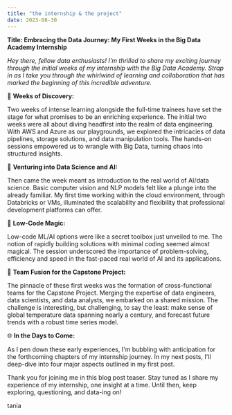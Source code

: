 ```yaml
---
title: "the internship & the project"
date: 2023-08-30
---
```


**Title: Embracing the Data Journey: My First Weeks in the Big Data Academy Internship**

*Hey there, fellow data enthusiasts! I'm thrilled to share my exciting journey through the initial weeks of my internship with the Big Data Academy. Strap in as I take you through the whirlwind of learning and collaboration that has marked the beginning of this incredible adventure.*

🌟 **Weeks of Discovery:**

Two weeks of intense learning alongside the full-time trainees have set the stage for what promises to be an enriching experience. The initial two weeks were all about diving headfirst into the realm of data engineering. With AWS and Azure as our playgrounds, we explored the intricacies of data pipelines, storage solutions, and data manipulation tools. The hands-on sessions empowered us to wrangle with Big Data, turning chaos into structured insights.

🤖 **Venturing into Data Science and AI:**

Then came the week meant as introduction to the real world of AI/data science. Basic computer vision and NLP models felt like a plunge into the already familiar. My first time working within the cloud environment, through Databricks or VMs, illuminated the scalability and flexibility that professional development platforms can offer.

🚀 **Low-Code Magic:**

Low-code ML/AI options were like a secret toolbox just unveiled to me. The notion of rapidly building solutions with minimal coding seemed almost magical. The session underscored the importance of problem-solving, efficiency and speed in the fast-paced real world of AI and its applications.

🤝 **Team Fusion for the Capstone Project:**

The pinnacle of these first weeks was the formation of cross-functional teams for the Capstone Project. Merging the expertise of data engineers, data scientists, and data analysts, we embarked on a shared mission. The challenge is interesting, but challenging, to say the least: make sense of global temperature data spanning nearly a century, and forecast future trends with a robust time series model.

🌐 **In the Days to Come:**

As I pen down these early experiences, I'm bubbling with anticipation for the forthcoming chapters of my internship journey. In my next posts, I'll deep-dive into four major aspects outlined in my first post. 

Thank you for joining me in this blog post teaser. Stay tuned as I share my experience of my internship, one insight at a time. Until then, keep exploring, questioning, and data-ing on!

tania
